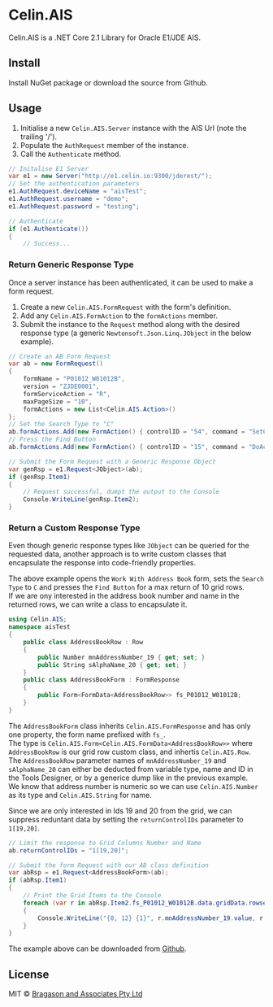# Celin.AIS

Celin.AIS is a .NET Core 2.1 Library for Oracle E1/JDE AIS.

## Install

Install NuGet package or download the source from Github.

## Usage

1. Initialise a new `Celin.AIS.Server` instance with the AIS Url (note the trailing '/').
2. Populate the `AuthRequest` member of the instance.
3. Call the `Authenticate` method.

```csharp
// Initalise E1 Server
var e1 = new Server("http://e1.celin.io:9300/jderest/");
// Set the authentication parameters
e1.AuthRequest.deviceName = "aisTest";
e1.AuthRequest.username = "demo";
e1.AuthRequest.password = "testing";

// Authenticate
if (e1.Authenticate())
{
    // Success...
```

### Return Generic Response Type

Once a server instance has been authenticated, it can be used to make a form request.
1. Create a new `Celin.AIS.FormRequest` with the form's definition.
2. Add any `Celin.AIS.FormAction` to the `formActions` member.
3. Submit the instance to the `Request` method along with the desired response type (a generic `Newtonsoft.Json.Linq.JObject` in the below example). 

```csharp
// Create an AB Form Request
var ab = new FormRequest()
{
    formName = "P01012_W01012B",
    version = "ZJDE0001",
    formServiceAction = "R",
    maxPageSize = "10",
    formActions = new List<Celin.AIS.Action>()
};
// Set the Search Type to "C"
ab.formActions.Add(new FormAction() { controlID = "54", command = "SetControlValue", value = "C" });
// Press the Find Button
ab.formActions.Add(new FormAction() { controlID = "15", command = "DoAction" });

// Submit the Form Request with a Generic Response Object
var genRsp = e1.Request<JObject>(ab);
if (genRsp.Item1)
{
    // Request successful, dumpt the output to the Console
    Console.WriteLine(genRsp.Item2);
}
```

### Return a Custom Response Type

Even though generic response types like `JObject` can be queried for the requested data, another approach is to write custom classes that encapsulate the response into code-friendly properties.

The above example opens the `Work With Address Book` form, sets the `Search Type` to `C` and presses the `Find Button` for a max return of 10 grid rows.  
If we are ony interested in the address book number and name in the returned rows, we can write a class to encapsulate it.

```csharp
using Celin.AIS;
namespace aisTest
{
    public class AddressBookRow : Row
    {
        public Number mnAddressNumber_19 { get; set; }
        public String sAlphaName_20 { get; set; }
    }
    public class AddressBookForm : FormResponse
    {
        public Form<FormData<AddressBookRow>> fs_P01012_W01012B;
    }
}
```

The `AddressBookForm` class inherits `Celin.AIS.FormResponse` and has only one property, the form name prefixed with `fs_`.  
The type is `Celin.AIS.Form<Celin.AIS.FormData<AddressBookRow>>` where `AddressBookRow` is our grid row custom class, and inhertis `Celin.AIS.Row`.  
The `AddressBookRow` parameter names of `mnAddressNumber_19` and `sAlphaName_20` can either be deducted from variable type, name and ID in the Tools Designer, or by a generice dump like in the previous example.  
We know that address number is numeric so we can use `Celin.AIS.Number` as its type and `Celin.AIS.String` for name.

Since we are only interested in Ids 19 and 20 from the grid, we can suppress reduntant data by setting the `returnControlIDs` parameter to `1[19,20]`.

```csharp
// Limit the response to Grid Columns Number and Name
ab.returnControlIDs = "1[19,20]";

// Submit the form Request with our AB class definition
var abRsp = e1.Request<AddressBookForm>(ab);
if (abRsp.Item1)
{
    // Print the Grid Items to the Console
    foreach (var r in abRsp.Item2.fs_P01012_W01012B.data.gridData.rowset)
    {
        Console.WriteLine("{0, 12} {1}", r.mnAddressNumber_19.value, r.sAlphaName_20.value);
    }
}
```

The example above can be downloaded from [Github](https://github.com/Herdubreid/aisTest/tree/master).

## License

MIT © [Bragason and Associates Pty Ltd](fbragason@outlook.com)

